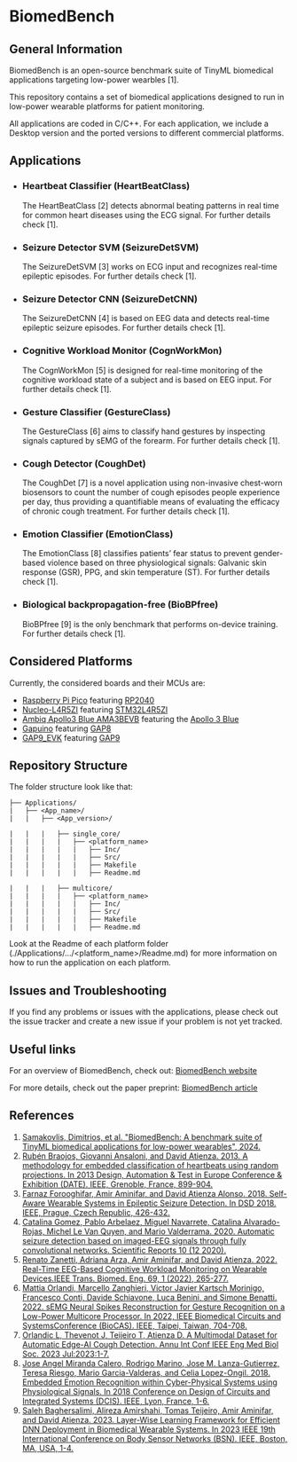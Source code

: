 # BiomedBench
## General Information
BiomedBench is an open-source benchmark suite of TinyML biomedical applications targeting low-power wearbles [1].

This repository contains a set of biomedical applications designed to run in low-power wearable platforms for patient monitoring.

All applications are coded in C/C++. For each application, we include a Desktop version and the ported versions to different commercial platforms. 

## Applications
- ### Heartbeat Classifier (HeartBeatClass)
    The HeartBeatClass [2] detects abnormal beating patterns in real time for common heart diseases using the ECG signal. For further details check [1].
- ### Seizure Detector SVM (SeizureDetSVM)
    The SeizureDetSVM [3] works on ECG input and recognizes real-time epileptic episodes. For further details check [1].
- ### Seizure Detector CNN (SeizureDetCNN)
    The SeizureDetCNN [4] is based on EEG data and detects real-time epileptic seizure episodes. For further details check [1].
- ### Cognitive Workload Monitor (CognWorkMon)
    The CognWorkMon [5] is designed for real-time monitoring of the cognitive workload state of a subject and is based on EEG input. For further details check [1].
- ### Gesture Classifier (GestureClass)
    The GestureClass [6] aims to classify hand gestures by inspecting signals captured by sEMG of the forearm. For further details check [1].
- ### Cough Detector (CoughDet)
    The CoughDet [7] is a novel application using non-invasive chest-worn biosensors to count the number of cough episodes people experience per day, thus providing a quantifiable means of evaluating the efficacy of chronic cough treatment. For further details check [1].
- ### Emotion Classifier (EmotionClass)
    The EmotionClass [8] classifies patients’ fear status to prevent gender-based violence based on three physiological signals: Galvanic skin response (GSR), PPG, and skin temperature (ST). For further details check [1].
- ### Biological backpropagation-free (BioBPfree)
    BioBPfree [9] is the only benchmark that performs on-device training. For further details check [1].


## Considered Platforms
Currently, the considered boards and their MCUs are:
- [Raspberry Pi Pico](https://datasheets.raspberrypi.com/pico/pico-datasheet.pdf) featuring [RP2040](https://datasheets.raspberrypi.com/rp2040/rp2040-datasheet.pdf)
- [Nucleo-L4R5ZI](https://www.st.com/resource/en/user_manual/um2179-stm32-nucleo144-boards-mb1312-stmicroelectronics.pdf) featuring [STM32L4R5ZI](https://www.st.com/resource/en/datasheet/stm32l4r5vi.pdf)
- [Ambiq Apollo3 Blue AMA3BEVB](https://ambiq.com/wp-content/uploads/2020/10/Apollo3-Blue-SoC-Product-Brief.pdf) featuring the [Apollo 3 Blue](https://ambiq.com/wp-content/uploads/2020/10/Apollo3-Blue-SoC-Datasheet.pdf)
- [Gapuino](https://gwt-website-files.s3.eu-central-1.amazonaws.com/gapuino_v1.1_um.pdf) featuring [GAP8](https://gwt-website-files.s3.amazonaws.com/gap8_datasheet.pdf)
- [GAP9_EVK](https://greenwaves-technologies.com/wp-content/uploads/2024/05/GAP9_EVK-User-Manual_Rel2.4-1.pdf) featuring [GAP9](https://greenwaves-technologies.com/wp-content/uploads/2024/05/gap9datasheet_v1.0.pdf)


## Repository Structure
The folder structure look like that:
```
├── Applications/
|   ├── <App_name>/
|   |   ├── <App_version>/

|   |   |   ├── single_core/
|   |   |   |   ├── <platform_name>
|   |   |   |   |   ├── Inc/
|   |   |   |   |   ├── Src/
|   |   |   |   |   ├── Makefile
|   |   |   |   |   ├── Readme.md

|   |   |   ├── multicore/
|   |   |   |   ├── <platform_name>
|   |   |   |   |   ├── Inc/
|   |   |   |   |   ├── Src/
|   |   |   |   |   ├── Makefile
|   |   |   |   |   ├── Readme.md
```

Look at the Readme of each platform folder (./Applications/.../<platform_name>/Readme.md) for more information on how to run the application on each platform.

## Issues and Troubleshooting
If you find any problems or issues with the applications, please check out the issue tracker and create a new issue if your problem is not yet tracked.

## Useful links
For an overview of BiomedBench, check out: [BiomedBench website](https://biomedbench.epfl.ch/)

For more details, check out the paper preprint: [BiomedBench article](https://infoscience.epfl.ch/record/311495?v=pdf)

## References

1. [Samakovlis, Dimitrios, et al. "BiomedBench: A benchmark suite of TinyML biomedical applications for low-power wearables", 2024.](https://infoscience.epfl.ch/record/311495?v=pdf)
2. [Rubén Braojos, Giovanni Ansaloni, and David Atienza. 2013. A methodology for embedded classification of heartbeats using random projections. In 2013 Design, Automation & Test in Europe Conference & Exhibition (DATE). IEEE, Grenoble, France, 899-904.](https://doi.org/10.7873/DATE.2013.189)
3. [Farnaz Forooghifar, Amir Aminifar, and David Atienza Alonso. 2018. Self-Aware Wearable Systems in Epileptic Seizure Detection. In DSD 2018. IEEE, Prague, Czech Republic, 426-432.](https://doi.org/10.1109/DSD.2018.00078)
4. [Catalina Gomez, Pablo Arbelaez, Miguel Navarrete, Catalina Alvarado-Rojas, Michel Le Van Quyen, and Mario Valderrama. 2020. Automatic seizure detection based on imaged-EEG signals through fully convolutional networks. Scientific Reports 10 (12 2020).](https://doi.org/10.1038/s41598-020-78784-3)
5. [Renato Zanetti, Adriana Arza, Amir Aminifar, and David Atienza. 2022. Real-Time EEG-Based Cognitive Workload Monitoring on Wearable Devices.IEEE Trans. Biomed. Eng. 69, 1 (2022), 265-277.](https://doi.org/10.1109/TBME.2021.3092206)
6. [Mattia Orlandi, Marcello Zanghieri, Victor Javier Kartsch Morinigo, Francesco Conti, Davide Schiavone, Luca Benini, and Simone Benatti. 2022. sEMG Neural Spikes Reconstruction for Gesture Recognition on a Low-Power Multicore Processor. In 2022, IEEE Biomedical Circuits and SystemsConference (BioCAS). IEEE, Taipei, Taiwan, 704-708. ](https://doi.org/10.1109/BioCAS54905.2022.9948617)
7. [Orlandic L, Thevenot J, Teijeiro T, Atienza D. A Multimodal Dataset for Automatic Edge-AI Cough Detection. Annu Int Conf IEEE Eng Med Biol Soc. 2023 Jul:2023:1-7.](https://doi.org/10.1109/embc40787.2023.10340413)
8. [Jose Angel Miranda Calero, Rodrigo Marino, Jose M. Lanza-Gutierrez, Teresa Riesgo, Mario Garcia-Valderas, and Celia Lopez-Ongil. 2018. Embedded Emotion Recognition within Cyber-Physical Systems using Physiological Signals. In 2018 Conference on Design of Circuits and Integrated Systems (DCIS). IEEE, Lyon, France, 1-6.](https://doi.org/10.1109/DCIS.2018.8681496)
9. [Saleh Baghersalimi, Alireza Amirshahi, Tomas Teijeiro, Amir Aminifar, and David Atienza. 2023. Layer-Wise Learning Framework for Efficient DNN Deployment in Biomedical Wearable Systems. In 2023 IEEE 19th International Conference on Body Sensor Networks (BSN). IEEE, Boston, MA, USA, 1-4.](https://doi.org/10.1109/BSN58485.2023.10331334)
